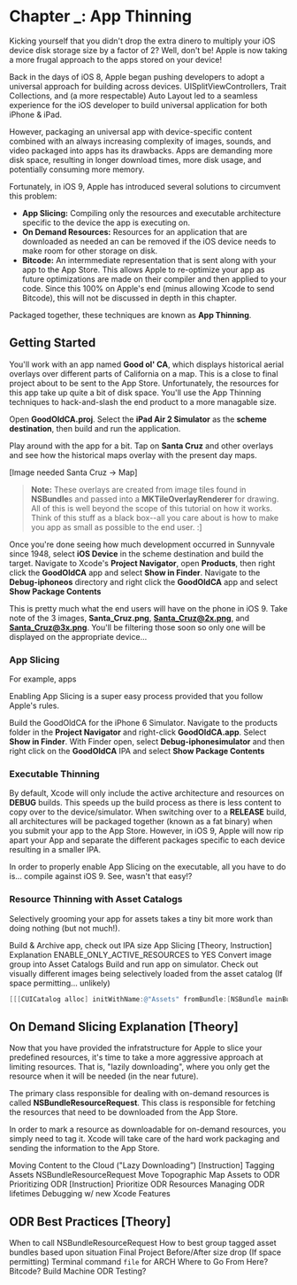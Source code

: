 # Chapter _: App Thinning

Kicking yourself that you didn't drop the extra dinero to multiply your iOS device disk storage size by a factor of 2? Well, don't be! Apple is now taking a more frugal approach to the apps stored on your device!

Back in the days of iOS 8, Apple began pushing developers to adopt a universal approach for building across devices. UISplitViewControllers, Trait Collections, and (a more respectable) Auto Layout led to a seamless experience for the iOS developer to build universal application for both iPhone & iPad.

However, packaging an universal app with device-specific content combined with an always increasing complexity of images, sounds, and video packaged into apps has its drawbacks. Apps are demanding more disk space, resulting in longer download times, more disk usage, and potentially consuming more memory.

Fortunately, in iOS 9, Apple has introduced several solutions to circumvent this problem:

- **App Slicing:** Compiling only the resources and executable architecture specific to the device the app is executing on. 
- **On Demand Resources:** Resources for an application that are downloaded as needed an can be removed if the iOS device needs to make room for other storage on disk.
- **Bitcode:** An intermmediate representation that is sent along with your app to the App Store. This allows Apple to re-optimize your app as future optimizations are made on their compiler and then applied to your code. Since this 100% on Apple's end (minus allowing Xcode to send Bitcode), this will not be discussed in depth in this chapter. 

Packaged together, these techniques are known as **App Thinning**.

## Getting Started

You'll work with an app named **Good ol' CA**, which displays historical aerial overlays over different parts of California on a map. This is a close to final project about to be sent to the App Store. Unfortunately, the resources for this app take up quite a bit of disk space. You'll use the App Thinning techniques to hack-and-slash the end product to a more managable size.

Open **GoodOldCA.proj**. Select the **iPad Air 2 Simulator** as the **scheme destination**, then build and run the application.

Play around with the app for a bit. Tap on **Santa Cruz** and other overlays and see how the historical maps overlay with the present day maps. 

[Image needed Santa Cruz -> Map]

>**Note:** These overlays are created from image tiles found in **NSBundle**s and passed into a **MKTileOverlayRenderer** for drawing. All of this is well beyond the scope of this tutorial on how it works. Think of this stuff as a black box--all you care about is how to make you app as small as possible to the end user. :] 

Once you're done seeing how much development occurred in Sunnyvale since 1948, select **iOS Device** in the scheme destination and build the target. Navigate to Xcode's **Project Navigator**, open **Products**, then right click the **GoodOldCA** app and select **Show in Finder**. Navigate to the **Debug-iphoneos** directory and right click the **GoodOldCA** app and select **Show Package Contents**

This is pretty much what the end users will have on the phone in iOS 9. Take note of the 3 images, **Santa_Cruz.png**, **Santa_Cruz@2x.png**, and **Santa_Cruz@3x.png**. You'll be filtering those soon so only one will be displayed on the appropriate device... 

### App Slicing

For example, apps  

Enabling App Slicing is a super easy process provided that you follow Apple's rules. 

Build the GoodOldCA for the iPhone 6 Simulator. Navigate to the products folder in the **Project Navigator** and right-click **GoodOldCA.app**. Select **Show in Finder**. With Finder open, select **Debug-iphonesimulator** and then right click on the **GoodOldCA** IPA and select **Show Package Contents**  

### Executable Thinning

By default, Xcode will only include the active architecture and resources on **DEBUG** builds. This speeds up the build process as there is less content to copy over to the device/simulator. When switching over to a **RELEASE** build, all architectures will be packaged together (known as a fat binary) when you submit your app to the App Store. However, in iOS 9, Apple will now rip apart your App and separate the different packages specific to each device resulting in a smaller IPA. 

In order to properly enable App Slicing on the executable, all you have to do is... compile against iOS 9. See, wasn't that easy!?

### Resource Thinning with Asset Catalogs

Selectively grooming your app for assets takes a tiny bit more work than doing nothing (but not much!). 


Build & Archive app, check out IPA size App Slicing [Theory, Instruction]
Explanation
ENABLE_ONLY_ACTIVE_RESOURCES to YES
Convert image group into Asset Catalogs
Build and run app on simulator. Check out visually different images being selectively loaded from the asset catalog
(If space permitting... unlikely) 

```objectivec
[[[CUICatalog alloc] initWithName:@"Assets" fromBundle:[NSBundle mainBundle] error:nil] allImageNames]
```

## On Demand Slicing Explanation [Theory]

Now that you have provided the infratstructure for Apple to slice your predefined resources, it's time to take a more aggressive approach at limiting resources. That is, "lazily downloading", where you only get the resource when it will be needed (in the near future).

The primary class responsible for dealing with on-demand resources is called **NSBundleResourceRequest**. This class is responsible for fetching the resources that need to be downloaded from the App Store. 

In order to mark a resource as downloadable for on-demand resources, you simply need to tag it. Xcode will take care of the hard work packaging and sending the information to the App Store. 




Moving Content to the Cloud ("Lazy Downloading”) [Instruction] Tagging Assets
NSBundleResourceRequest
Move Topographic Map Assets to ODR Prioritizing ODR [Instruction]
Prioritize ODR Resources Managing ODR lifetimes Debugging w/ new Xcode Features


## ODR Best Practices [Theory]

When to call NSBundleResourceRequest
How to best group tagged asset bundles based upon situation
Final Project
Before/After size drop
(If space permitting) Terminal command `file` for ARCH
Where to Go From Here? Bitcode?
Build Machine ODR Testing? 
